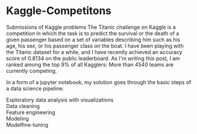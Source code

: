 # Kaggle-Competitons
Submissions of Kaggle problems
The Titanic challenge on Kaggle is a competition in which the task is to predict the survival or the death of a given passenger based on a set of variables describing him such as his age, his sex, or his passenger class on the boat. I have been playing with the Titanic dataset for a while, and I have recently achieved an accuracy score of 0.8134 on the public leaderboard. As I'm writing this post, I am ranked among the top 9% of all Kagglers: More than 4540 teams are currently competing.

In a form of a jupyter notebook, my solution goes through the basic steps of a data science pipeline:

Exploratory data analysis with visualizations <br />
Data cleaning<br />
Feature engineering<br />
Modeling<br />
Modelfine-tuning<br />
